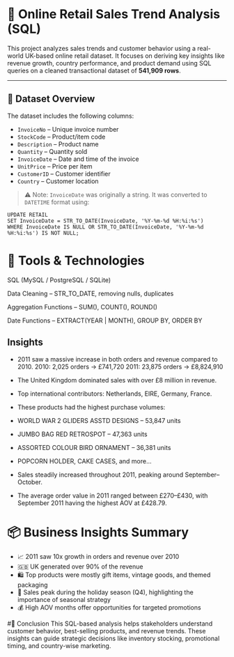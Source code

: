 # 🛒 Online Retail Sales Trend Analysis (SQL)

This project analyzes sales trends and customer behavior using a real-world UK-based online retail dataset. It focuses on deriving key insights like revenue growth, country performance, and product demand using SQL queries on a cleaned transactional dataset of **541,909 rows**.

---

## 📁 Dataset Overview

The dataset includes the following columns:

- `InvoiceNo` – Unique invoice number  
- `StockCode` – Product/item code  
- `Description` – Product name  
- `Quantity` – Quantity sold  
- `InvoiceDate` – Date and time of the invoice  
- `UnitPrice` – Price per item  
- `CustomerID` – Customer identifier  
- `Country` – Customer location  

> ⚠️ Note: `InvoiceDate` was originally a string. It was converted to `DATETIME` format using:
```
UPDATE RETAIL
SET InvoiceDate = STR_TO_DATE(InvoiceDate, '%Y-%m-%d %H:%i:%s')
WHERE InvoiceDate IS NULL OR STR_TO_DATE(InvoiceDate, '%Y-%m-%d %H:%i:%s') IS NOT NULL; 
```

# 🧰 Tools & Technologies
SQL (MySQL / PostgreSQL / SQLite)

Data Cleaning – STR_TO_DATE, removing nulls, duplicates

Aggregation Functions – SUM(), COUNT(), ROUND()

Date Functions – EXTRACT(YEAR | MONTH), GROUP BY, ORDER BY



## Insights 
- 2011 saw a massive increase in both orders and revenue compared to 2010.
   2010: 2,025 orders → £741,720
   2011: 23,875 orders → £8,824,910

- The United Kingdom dominated sales with over £8 million in revenue.

- Top international contributors: Netherlands, EIRE, Germany, France.
- These products had the highest purchase volumes:
- WORLD WAR 2 GLIDERS ASSTD DESIGNS – 53,847 units
- JUMBO BAG RED RETROSPOT – 47,363 units
- ASSORTED COLOUR BIRD ORNAMENT – 36,381 units
- POPCORN HOLDER, CAKE CASES, and more...
- Sales steadily increased throughout 2011, peaking around September–October.
- The average order value in 2011 ranged between £270–£430, with September 2011 having the highest AOV at £428.79.

# 📦 Business Insights Summary
- 📈 2011 saw 10x growth in orders and revenue over 2010
- 🇬🇧  UK generated over 90% of the revenue
- 🛍️ Top products were mostly gift items, vintage goods, and themed packaging
- 📅 Sales peak during the holiday season (Q4), highlighting the importance of seasonal strategy
- 💰 High AOV months offer opportunities for targeted promotions

#📌 Conclusion
This SQL-based analysis helps stakeholders understand customer behavior, best-selling products, and revenue trends. These insights can guide strategic decisions like inventory stocking, promotional timing, and country-wise marketing.

